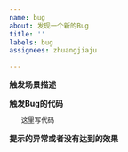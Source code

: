 ```yaml
---
name: bug
about: 发现一个新的Bug
title: ''
labels: bug
assignees: zhuangjiaju

---
```


**触发场景描述**

**触发Bug的代码**
```java
   这里写代码
```
**提示的异常或者没有达到的效果**
